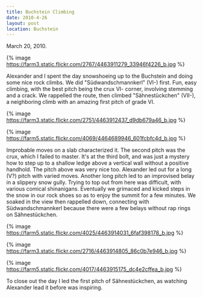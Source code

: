 ```yaml
---
title: Buchstein Climbing
date: 2010-4-26
layout: post
location: Buchstein
---
```


March 20, 2010\.
  
  
{% image https://farm3.static.flickr.com/2767/4463911279_33946f4226_b.jpg %}
  
  
Alexander and I spent the day snowshoeing up to the Buchstein and doing
some nice rock climbs. We did "Südwandschmannkerl" (VI-) first. Fun, easy
climbing, with the best pitch being the crux VI- corner, involving stemming
and a crack. We rappelled the route, then climbed "Sähnestückchen" (VII-),
a neighboring climb with an amazing first pitch of grade VI.
  
  
{% image https://farm3.static.flickr.com/2751/4463912437_d9db679a46_b.jpg %}
  
{% image https://farm5.static.flickr.com/4069/4464689946_601fcbfc4d_b.jpg %}
  
  
Improbable moves on a slab characterized it. The second pitch was the
crux, which I failed to master. It's at the third bolt, and was just a
mystery how to step up to a shallow ledge above a vertical wall without
a positive handhold. The pitch above was very nice too. Alexander led out
for a long (V?) pitch with varied moves. Another long pitch led to an improvised
belay in a slippery snow gully. Trying to top out from here was difficult,
with various comical shinanigans. Eventually we grimaced and kicked steps
in the snow in our rock shoes so as to enjoy the summit for a few minutes.
We soaked in the view then rappelled down, connecting with Südwandschmannkerl
because there were a few belays without rap rings on Sähnestückchen.
  
  
{% image https://farm5.static.flickr.com/4025/4463914031_6faf398178_b.jpg %}
  
{% image https://farm3.static.flickr.com/2716/4463914805_86c0b7e946_b.jpg %}
  
{% image https://farm5.static.flickr.com/4017/4463915175_dc4e2cffea_b.jpg %}
  
To close out the day I led the first pitch of Sähnestückchen, as watching
Alexander lead it before was inspiring.
